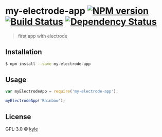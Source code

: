 # my-electrode-app [![NPM version][npm-image]][npm-url] [![Build Status][travis-image]][travis-url] [![Dependency Status][daviddm-image]][daviddm-url]
> first app with electrode

## Installation

```sh
$ npm install --save my-electrode-app
```

## Usage

```js
var myElectrodeApp = require('my-electrode-app');

myElectrodeApp('Rainbow');
```
## License

GPL-3.0 © [kyle]()


[npm-image]: https://badge.fury.io/js/my-electrode-app.svg
[npm-url]: https://npmjs.org/package/my-electrode-app
[travis-image]: https://travis-ci.org/kylejeske/my-electrode-app.svg?branch=master
[travis-url]: https://travis-ci.org/kylejeske/my-electrode-app
[daviddm-image]: https://david-dm.org/kylejeske/my-electrode-app.svg?theme=shields.io
[daviddm-url]: https://david-dm.org/kylejeske/my-electrode-app
